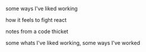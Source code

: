 some ways I've liked working

how it feels to fight react

notes from a code thicket

some whats I've liked working, some ways I've worked

